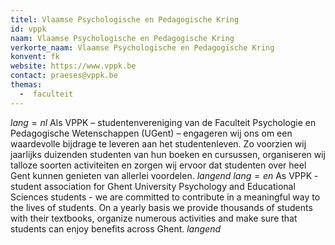 ```yaml
---
titel: Vlaamse Psychologische en Pedagogische Kring
id: vppk
naam: Vlaamse Psychologische en Pedagogische Kring
verkorte_naam: Vlaamse Psychologische en Pedagogische Kring
konvent: fk
website: https://www.vppk.be
contact: praeses@vppk.be
themas:
  -  faculteit
---
```

$lang=nl$ 
Als VPPK – studentenvereniging van de Faculteit Psychologie en Pedagogische Wetenschappen (UGent) – engageren wij ons om een waardevolle bijdrage te leveren aan het studentenleven. Zo voorzien wij jaarlijks duizenden studenten van hun boeken en cursussen, organiseren wij talloze soorten activiteiten en zorgen wij ervoor dat studenten over heel Gent kunnen genieten van allerlei voordelen. 
$langend$ 
$lang=en$ 
As VPPK - student association for Ghent University  Psychology and Educational Sciences students - we are committed to contribute in a meaningful way to the lives of students. On a yearly basis we provide thousands of students with their textbooks, organize numerous activities and make sure that students can enjoy benefits across Ghent. 
$langend$
